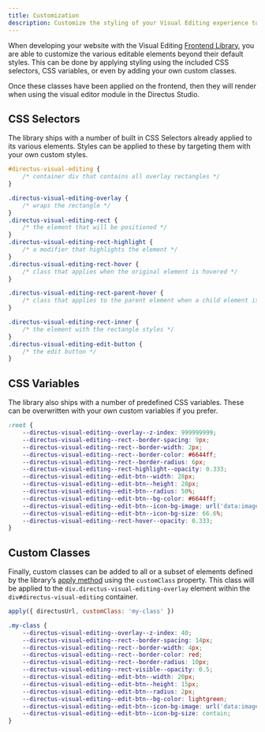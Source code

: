 ```yaml
---
title: Customization
description: Customize the styling of your Visual Editing experience to suit your brand or website theming. 
---
```


When developing your website with the Visual Editing [Frontend Library](/guides/content/visual-editor/frontend-library), you are able to customize the various editable elements beyond their default styles. This can be done by applying styling using the included CSS selectors, CSS variables, or even by adding your own custom classes.

Once these classes have been applied on the frontend, then they will render when using the visual editor module in the Directus Studio.

## CSS Selectors

The library ships with a number of built in CSS Selectors already applied to its various elements. Styles can be applied to these by targeting them with your own custom styles.

```css
#directus-visual-editing {
	/* container div that contains all overlay rectangles */
}

.directus-visual-editing-overlay {
	/* wraps the rectangle */
}
.directus-visual-editing-rect {
	/* the element that will be positioned */
}
.directus-visual-editing-rect-highlight {
	/* a modifier that highlights the element */
}
.directus-visual-editing-rect-hover {
	/* class that applies when the original element is hovered */
}

.directus-visual-editing-rect-parent-hover {
	/* class that applies to the parent element when a child element is hovered */
}

.directus-visual-editing-rect-inner {
	/* the element with the rectangle styles */
}
.directus-visual-editing-edit-button {
	/* the edit button */
}
```

## CSS Variables

The library also ships with a number of predefined CSS variables. These can be overwritten with your own custom variables if you prefer.

```css
:root {
	--directus-visual-editing--overlay--z-index: 999999999;
	--directus-visual-editing--rect--border-spacing: 9px;
	--directus-visual-editing--rect--border-width: 2px;
	--directus-visual-editing--rect--border-color: #6644ff;
	--directus-visual-editing--rect--border-radius: 6px;
	--directus-visual-editing--rect-highlight--opacity: 0.333;
	--directus-visual-editing--edit-btn--width: 28px;
	--directus-visual-editing--edit-btn--height: 28px;
	--directus-visual-editing--edit-btn--radius: 50%;
	--directus-visual-editing--edit-btn--bg-color: #6644ff;
	--directus-visual-editing--edit-btn--icon-bg-image: url('data:image/svg+xml,<svg>…</svg>');
	--directus-visual-editing--edit-btn--icon-bg-size: 66.6%;
	--directus-visual-editing--rect-hover--opacity: 0.333;
}
```

## Custom Classes

Finally, custom classes can be added to all or a subset of elements defined by the library’s [apply method](/guides/content/visual-editor/frontend-library#api) using the `customClass` property. This class will be applied to the `div.directus-visual-editing-overlay` element within the `div#directus-visual-editing` container.

```js
apply({ directusUrl, customClass: 'my-class' })
```

```css
.my-class {
	--directus-visual-editing--overlay--z-index: 40;
	--directus-visual-editing--rect--border-spacing: 14px;
	--directus-visual-editing--rect--border-width: 4px;
	--directus-visual-editing--rect--border-color: red;
	--directus-visual-editing--rect--border-radius: 10px;
	--directus-visual-editing--rect-visible--opacity: 0.5;
	--directus-visual-editing--edit-btn--width: 20px;
	--directus-visual-editing--edit-btn--height: 15px;
	--directus-visual-editing--edit-btn--radius: 2px;
	--directus-visual-editing--edit-btn--bg-color: lightgreen;
	--directus-visual-editing--edit-btn--icon-bg-image: url('data:image/svg+xml,<svg>…</svg>');
	--directus-visual-editing--edit-btn--icon-bg-size: contain;
}
```
